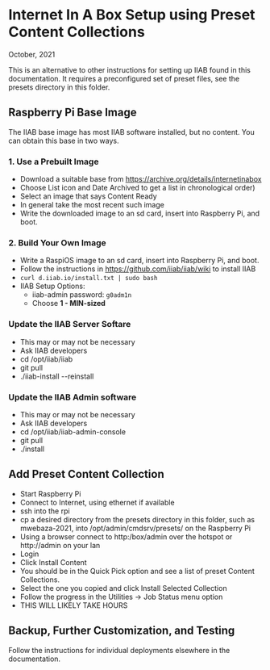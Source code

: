 # Internet In A Box Setup using Preset Content Collections

October, 2021<br />

This is an alternative to other instructions for setting up IIAB found in this documentation. It requires a preconfigured set of preset files, see the presets directory in this folder.

## Raspberry Pi Base Image

The IIAB base image has most IIAB software installed, but no content. You can obtain this base in two ways.

### 1. Use a Prebuilt Image

* Download a suitable base from https://archive.org/details/internetinabox
* Choose List icon and Date Archived to get a list in chronological order)
* Select an image that says Content Ready
* In general take the most recent such image
* Write the downloaded image to an sd card, insert into Raspberry Pi, and boot.

### 2. Build Your Own Image

* Write a RaspiOS image to an sd card, insert into Raspberry Pi, and boot.
* Follow the instructions in https://github.com/iiab/iiab/wiki to install IIAB
 * `curl d.iiab.io/install.txt | sudo bash`
* IIAB Setup Options:
  * iiab-admin password:  `g0adm1n`
  * Choose **1 - MIN-sized**

### Update the IIAB Server Softare

* This may or may not be necessary
* Ask IIAB developers
* cd /opt/iiab/iiab
* git pull
* ./iiab-install --reinstall

### Update the IIAB Admin software

* This may or may not be necessary
* Ask IIAB developers
* cd /opt/iiab/iiab-admin-console
* git pull
* ./install

## Add Preset Content Collection

* Start Raspberry Pi
* Connect to Internet, using ethernet if available
* ssh into the rpi
* cp a desired directory from the presets directory in this folder, such as mwebaza-2021, into /opt/admin/cmdsrv/presets/ on the Raspberry Pi
* Using a browser connect to http:/box/admin over the hotspot or http:/<server ip>/admin on your lan
* Login
* Click Install Content
* You should be in the Quick Pick option and see a list of preset Content Collections.
* Select the one you copied and click Install Selected Collection
* Follow the progress in the Utilities -> Job Status menu option
* THIS WILL LIKELY TAKE HOURS

## Backup, Further Customization, and Testing

Follow the instructions for individual deployments elsewhere in the documentation.
